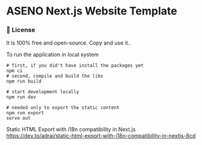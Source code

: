 # ASENO Next.js Website Template

### 📄 License
It is 100% free and open-source. Copy and use it..

To run the application in local system
```
# first, if you did't have install the packages yet
npm ci
# second, compile and build the libs
npm run build

# start development locally
npm run dev

# needed only to export the static content
npm run export
serve out
```

Static HTML Export with i18n compatibility in Next.js 
https://dev.to/adrai/static-html-export-with-i18n-compatibility-in-nextjs-8cd
